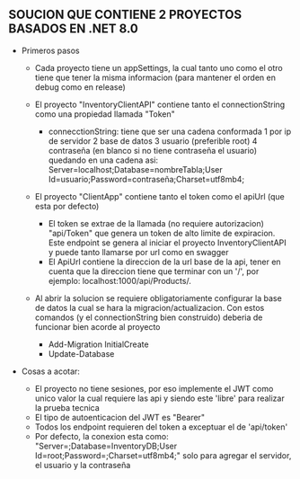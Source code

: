 ## SOUCION QUE CONTIENE 2 PROYECTOS BASADOS EN .NET 8.0 ##
* Primeros pasos
  - Cada proyecto tiene un appSettings, la cual tanto uno como el otro tiene que tener la misma informacion (para mantener el orden en debug como en release)
  - El proyecto "InventoryClientAPI" contiene tanto el connectionString como una propiedad llamada "Token"
     + connecctionString: tiene que ser una cadena conformada
        1 por ip de servidor
        2 base de datos
        3 usuario (preferible root)
        4 contraseña (en blanco si no tiene contraseña el usuario)
      quedando en una cadena asi: Server=localhost;Database=nombreTabla;User Id=usuario;Password=contraseña;Charset=utf8mb4;

  - El proyecto "ClientApp" contiene tanto el token como el apiUrl (que esta por defecto)
     + El token se extrae de la llamada (no requiere autorizacion) "api/Token" que genera un token de alto limite de expiracion. Este endpoint se genera al iniciar el proyecto InventoryClientAPI y puede tanto llamarse por url como en swagger
     + El ApiUrl contiene la direccion de la url base de la api, tener en cuenta que la direccion tiene que terminar con un '/', por ejemplo: localhost:1000/api/Products/.

  - Al abrir la solucion se requiere obligatoriamente configurar la base de datos la cual se hara la migracion/actualizacion. Con estos comandos (y el connectionString bien construido) deberia de funcionar bien acorde al proyecto
     * Add-Migration InitialCreate
     * Update-Database


* Cosas a acotar:
  - El proyecto no tiene sesiones, por eso implemente el JWT como unico valor la cual requiere las api y siendo este 'libre' para realizar la prueba tecnica
  - El tipo de autoenticacion del JWT es "Bearer"
  - Todos los endpoint requieren del token a exceptuar el de 'api/token'
  - Por defecto, la conexion esta como: "Server=;Database=InventoryDB;User Id=root;Password=;Charset=utf8mb4;" solo para agregar el servidor, el usuario y la contraseña
